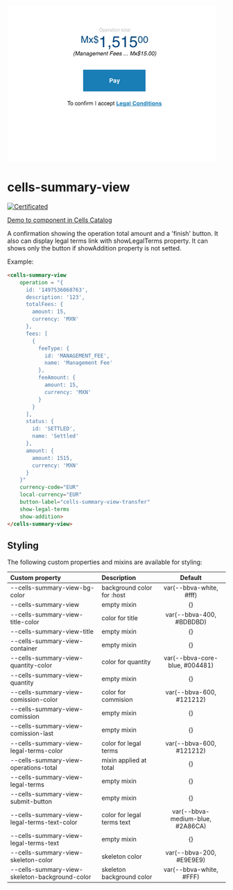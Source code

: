 ![cells-summary-view screenshot](cells-summary-view.png)
# cells-summary-view

[![Certificated](https://img.shields.io/badge/certificated-yes-brightgreen.svg)](http://bbva-files.s3.amazonaws.com/cells/bbva-catalog/index.html)

[Demo to component in Cells Catalog](http://bbva-files.s3.amazonaws.com/cells/bbva-catalog/index.html#/elements/cells-summary-view)

A confirmation showing the operation total amount and a 'finish' button. It also can display legal terms link with showLegalTerms property.
It can shows only the button if showAddition property is not setted.

Example:

```html
<cells-summary-view
    operation = "{
      id: '1497536068763',
      description: '123',
      totalFees: {
        amount: 15,
        currency: 'MXN'
      },
      fees: [
        {
          feeType: {
            id: 'MANAGEMENT_FEE',
            name: 'Management Fee'
          },
          feeAmount: {
            amount: 15,
            currency: 'MXN'
          }
        }
      ],
      status: {
        id: 'SETTLED',
        name: 'Settled'
      },
      amount: {
        amount: 1515,
        currency: 'MXN'
      }
    }"
    currency-code="EUR"
    local-currency="EUR"
    button-label="cells-summary-view-transfer"
    show-legal-terms
    show-addition>
</cells-summary-view>
```

## Styling

The following custom properties and mixins are available for styling:

| Custom property                                | Description                | Default                          |
|:-----------------------------------------------|:---------------------------|:--------------------------------:|
| --cells-summary-view-bg-color                  | background color for :host | var(--bbva-white, #fff)          |
| --cells-summary-view                           | empty mixin                | {}                               |
| --cells-summary-view-title-color               | color for title            | var(--bbva-400, #BDBDBD)         |
| --cells-summary-view-title                     | empty mixin                | {}                               |
| --cells-summary-view-container                 | empty mixin                | {}                               |
| --cells-summary-view-quantity-color            | color for quantity         | var(--bbva-core-blue, #004481)   |
| --cells-summary-view-quantity                  | empty mixin                | {}                               |
| --cells-summary-view-comission-color           | color for commision        | var(--bbva-600, #121212)         |
| --cells-summary-view-comission                 | empty mixin                | {}                               |
| --cells-summary-view-comission-last            | empty mixin                | {}                               |
| --cells-summary-view-legal-terms-color         | color for legal terms      | var(--bbva-600, #121212)         |
| --cells-summary-view-operations-total          | mixin applied at total     | {}                               |
| --cells-summary-view-legal-terms               | empty mixin                | {}                               |
| --cells-summary-view-submit-button             | empty mixin                | {}                               |
| --cells-summary-view-legal-terms-text-color    | color for legal terms text | var(--bbva-medium-blue, #2A86CA) |
| --cells-summary-view-legal-terms-text          | empty mixin                | {}                               |
| --cells-summary-view-skeleton-color            | skeleton color             | var(--bbva-200, #E9E9E9)         |
| --cells-summary-view-skeleton-background-color | skeleton background color  | var(--bbva-white, #FFF)          |
